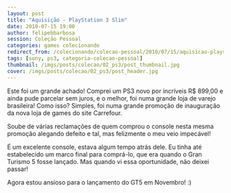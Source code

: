 ```yaml
---
layout: post
title: "Aquisição - PlayStation 3 Slim"
date: 2010-07-15 19:00
author: felipebbarbosa
session: Coleção Pessoal
categories: games colecionando
redirect_from: /colecionando/colecao-pessoal/2010/07/15/aquisicao-playstation3.html
tags: [sony, ps3, categoria-colecao-pessoal]
thumbnail: /imgs/posts/colecao/02_ps3/post_thumbnail.jpg
cover: /imgs/posts/colecao/02_ps3/post_header.jpg
---
```


Este foi um grande achado! Comprei um PS3 novo por incríveis R\$ 899,00 e ainda pude parcelar sem juros, e o melhor, foi numa grande loja de varejo brasileira! Como isso? Simples, foi numa grande promoção de inauguração da nova loja de games do site Carrefour.

<!--more-->

Soube de várias reclamações de quem comprou o console nesta mesma promoção alegando defeito e tal, mas felizmente o meu veio impecável!

É um excelente console, estava algum tempo atrás dele. Eu tinha até estabelecido um marco final para comprá-lo, que era quando o Gran Turismo 5 fosse lançado. Mas quando vi essa oportunidade, não deixei passar!

Agora estou ansioso para o lançamento do GT5 em Novembro! :)
